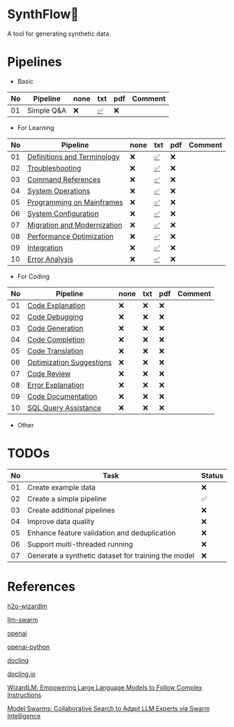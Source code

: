 # SynthFlow🍃

A tool for generating synthetic data.

# Pipelines

- Basic

|No|Pipeline|none|txt|pdf|Comment|
|---|---|---|---|---|---|
|01|Simple Q&A|❌|[✅](pipelines/Basic.py#L4)|❌||

- For Learning

|No|Pipeline|none|txt|pdf|Comment|
|---|---|---|---|---|---|
|01|[Definitions and Terminology](docs/mainframe_learning_instruction_data.md#1-definitions-and-terminology)|❌|[✅](pipelines/Learning.py#L572)|❌||
|02|[Troubleshooting](docs/mainframe_learning_instruction_data.md#2-troubleshooting)|❌|[✅](pipelines/Learning.py#L513)|❌||
|03|[Command References](docs/mainframe_learning_instruction_data.md#3-command-references)|❌|[✅](pipelines/Learning.py#L454)|❌||
|04|[System Operations](docs/mainframe_learning_instruction_data.md#4-system-operations)|❌|[✅](pipelines/Learning.py#L395)|❌||
|05|[Programming on Mainframes](docs/mainframe_learning_instruction_data.md#5-programming-on-mainframes)|❌|[✅](pipelines/Learning.py#L336)|❌||
|06|[System Configuration](docs/mainframe_learning_instruction_data.md#6-system-configuration)|❌|[✅](pipelines/Learning.py#L276)|❌||
|07|[Migration and Modernization](docs/mainframe_learning_instruction_data.md#7-migration-and-modernization)|❌|[✅](pipelines/Learning.py#L217)|❌||
|08|[Performance Optimization](docs/mainframe_learning_instruction_data.md#8-performance-optimization)|❌|[✅](pipelines/Learning.py#L158)|❌||
|09|[Integration](docs/mainframe_learning_instruction_data.md#9-integration)|❌|[✅](pipelines/Learning.py#L99)|❌||
|10|[Error Analysis](docs/mainframe_learning_instruction_data.md#10-error-analysis)|❌|[✅](pipelines/Learning.py#L40)|❌||

- For Coding

|No|Pipeline|none|txt|pdf|Comment|
|---|---|---|---|---|---|
|01|[Code Explanation](docs/coding_instruction_data.md#1-code-explanation)|❌|❌|❌||
|02|[Code Debugging](docs/coding_instruction_data.md#2-code-debugging)|❌|❌|❌||
|03|[Code Generation](docs/coding_instruction_data.md#3-code-generation)|❌|❌|❌||
|04|[Code Completion](docs/coding_instruction_data.md#4-code-completion)|❌|❌|❌||
|05|[Code Translation](docs/coding_instruction_data.md#5-code-translation)|❌|❌|❌||
|06|[Optimization Suggestions](docs/coding_instruction_data.md#6-optimization-suggestions)|❌|❌|❌||
|07|[Code Review](docs/coding_instruction_data.md#7-code-review)|❌|❌|❌||
|08|[Error Explanation](docs/coding_instruction_data.md#8-error-explanation)|❌|❌|❌||
|09|[Code Documentation](docs/coding_instruction_data.md#9-code-documentation)|❌|❌|❌||
|10|[SQL Query Assistance](docs/coding_instruction_data.md#10-sql-query-assistance)|❌|❌|❌||

- Other

# TODOs
| No | Task                                         | Status |
|----|----------------------------------------------|--------|
| 01 | Create example data                          | ❌     |
| 02 | Create a simple pipeline                     | ✅     |
| 03 | Create additional pipelines                  | ❌     |
| 04 | Improve data quality                         | ❌     |
| 05 | Enhance feature validation and deduplication | ❌     |
| 06 | Support multi-threaded running               | ❌     |
| 07 | Generate a synthetic dataset for training the model | ❌ |

# References

[h2o-wizardlm](https://github.com/h2oai/h2o-wizardlm?tab=readme-ov-file)

[llm-swarm](https://github.com/huggingface/llm-swarm)

[openai](https://platform.openai.com/docs/overview)

[openai-python](https://github.com/locchh/openai-python)

[docling](https://github.com/DS4SD/docling)

[docling.io](https://ds4sd.github.io/docling/#ibm-open-source-ai)

[WizardLM: Empowering Large Language Models to Follow Complex Instructions](https://arxiv.org/abs/2304.12244)

[Model Swarms: Collaborative Search to Adapt LLM Experts via Swarm Intelligence](https://arxiv.org/abs/2410.11163)